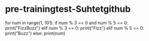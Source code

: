 # pre-trainingtest-Suhtetgithub
for num in range(1, 101):     if num % 3 == 0 and num % 5 == 0:         print("FizzBuzz")     elif num % 3 == 0:         print("Fizz")     elif num % 5 == 0:         print("Buzz")     else:         print(num)
